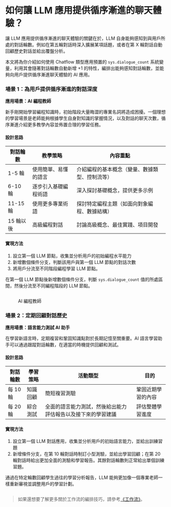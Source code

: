 # 如何讓 LLM 應用提供循序漸進的聊天體驗？

讓 LLM 應用提供循序漸進的聊天體驗的關鍵在於，LLM 自身能夠感知到與用戶所處的對話輪數。例如在第五輪對話時深入擴展某項話題，或者在第 X 輪對話自動回顧歷史對話並給出覆盤分析。

本文將為你介紹如何使用 Chatflow 類型應用預置的 `sys.dialogue_count` 系統變量，利用其會隨著對話輪數自動新增 +1 的特性，編排出能夠感知對話輪數，並能夠向用戶提供循序漸進聊天體驗的 AI 應用。

### 場景 1：為用戶提供循序漸進的對話深度

**應用場景：AI 編程教師**

新手剛開始學習編程知識時，初始階段大量晦澀的專業名詞將造成困擾。一個理想的學習場景是老師能夠根據學生自身對知識的掌握情況，以及對話的聊天次數，循序漸進介紹更多教學內容並佈置合理的學習任務。

#### 設計思路

| 對話輪數    | 教學策略       | 內容重點                    |
| ------- | ---------- | ----------------------- |
| 1-5 輪   | 使用簡單、易懂的語言 | 介紹編程的基本概念（變量、數據類型、控制流等） |
| 6-10 輪  | 逐步引入基礎編程術語 | 深入探討基礎概念，提供更多示例         |
| 11-15 輪 | 使用更多專業術語   | 探討特定編程主題（如面向對象編程、數據結構）  |
| 15 輪以後  | 高級編程對話     | 討論高級概念、最佳實踐、項目開發        |

#### 實現方法

1. 設立第一個 LLM 節點，收集並分析用戶的初始編程水平能力
2. 新增數個條件分支，判斷該用戶與第一個 LLM 節點的對話次數
3. 將用戶分流至不同階段編程學習 LLM 節點。

在第一個 LLM 節點後新增數個條件分支，判斷 `sys.dialogue_count` 值的所處區間，然後分流至不同編程階段的 LLM 節點。

<figure><img src="https://langgenius.feishu.cn/space/api/box/stream/download/asynccode/?code=MzNlZjFlY2M5OTNmMmJlNmNhZmIwOWU0Y2VjZTRiZjJfZ0xsRm9BZHdRODJJa1VkblR1VWhnbm5KOE9ZdXFNcHNfVG9rZW46U25yVmJnT3Iyb0VPYVZ4RWF1d2NWQThUbk5mXzE3MjQ4MjU3ODc6MTcyNDgyOTM4N19WNA" alt=""><figcaption><p>AI 編程教師</p></figcaption></figure>

### 場景 2：定期回顧對話歷史

**應用場景：語言能力測試 AI 助手**

在學習新語言時，定期複習和鞏固知識點對於長期記憶至關重要。AI 語言學習助手可以通過跟蹤對話輪數，在適當的時機提供回顧和測試。

#### 設計思路

| 對話輪數   | 學習策略 | 活動類型                           | 目的        |
| ------ | ---- | ------------------------------ | --------- |
| 每 10 輪 | 知識回顧 | 簡短複習測驗                         | 鞏固近期學習的內容 |
| 每 20 輪 | 綜合測試 | 全面的語言能力測試，然後給出能力評估報告以及接下來的學習建議 | 評估整體學習進度  |

#### 實現方法

1. 設立第一個 LLM 對話應用，收集並分析用戶的初始語言能力，並給出訓練習題
2. 新增條件分支，在第 10 輪對話時制訂小型測驗，並給出學習回顧；在第 20 輪對話時給出更加全面的測驗和學習報告。其餘對話輪數則正常給出單個訓練習題。

通過在特定輪數回顧學生過往的學習分析報告，LLM 能夠更加像一個專業老師一樣重新審視並調整用戶的學習計劃。

<figure><img src="https://langgenius.feishu.cn/space/api/box/stream/download/asynccode/?code=ZjdjMjNmZmE4YzUzOWUwNDk5NjRkNzBkNjcxMzZiY2NfSENEZVZ1RFVnTkpGNTBESUVrVEtQVXZVUEdpMEcyOEZfVG9rZW46UlNMQmJSeG5Sb0pHVGF4U3FBQmNzSUlybjZkXzE3MjQ4MjU3ODc6MTcyNDgyOTM4N19WNA" alt=""><figcaption></figcaption></figure>

> 如果還想要了解更多關於工作流的編排技巧，請參考[《工作流》](https://docs.dify.ai/v/zh-hans/guides/workflow)。
